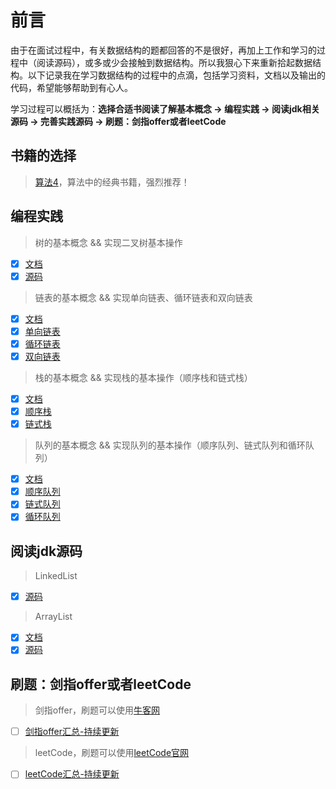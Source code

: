 # 前言
由于在面试过程中，有关数据结构的题都回答的不是很好，再加上工作和学习的过程中（阅读源码），或多或少会接触到数据结构。所以我狠心下来重新拾起数据结构。以下记录我在学习数据结构的过程中的点滴，包括学习资料，文档以及输出的代码，希望能够帮助到有心人。

学习过程可以概括为：**选择合适书阅读了解基本概念 -> 编程实践 -> 阅读jdk相关源码 -> 完善实践源码 -> 刷题：剑指offer或者leetCode**

## 书籍的选择
> [算法4](https://book.douban.com/subject/19952400/)，算法中的经典书籍，强烈推荐！

## 编程实践
> 树的基本概念 && 实现二叉树基本操作

- [x] [文档][001]
- [x] [源码][002]

> 链表的基本概念 && 实现单向链表、循环链表和双向链表

- [x] [文档][003]
- [x] [单向链表][004]
- [x] [循环链表][005]
- [x] [双向链表][006]

> 栈的基本概念 && 实现栈的基本操作（顺序栈和链式栈）

- [x] [文档][007]
- [x] [顺序栈][008]
- [x] [链式栈][009]

> 队列的基本概念 && 实现队列的基本操作（顺序队列、链式队列和循环队列）

- [x] [文档][010]
- [x] [顺序队列][011]
- [x] [链式队列][012]
- [x] [循环队列][013]

## 阅读jdk源码
> LinkedList

- [x] [源码][014]

> ArrayList
- [x] [文档][018]
- [x] [源码][015]

## 刷题：剑指offer或者leetCode
> 剑指offer，刷题可以使用[牛客网](https://www.nowcoder.com/ta/coding-interviews?page=1)

- [ ] [剑指offer汇总-持续更新][016]

> leetCode，刷题可以使用[leetCode官网](https://leetcode.com/)

- [ ] [leetCode汇总-持续更新][017]


    
[001]:./doc/source/tree/树.md
[002]:./src/main/java/com/qingtian/source/tree/BinaryTree.java
[003]:./doc/source/linkedList/链表.md
[004]:./src/main/java/com/qingtian/source/list/impl/SinglyLinkedList.java
[005]:./src/main/java/com/qingtian/source/list/impl/CircularLinkedList.java
[006]:./src/main/java/com/qingtian/source/list/impl/DoubleLinkedList.java
[007]:./doc/source/stack/栈.md
[008]:./src/main/java/com/qingtian/source/stack/impl/SequenceStack.java
[009]:./src/main/java/com/qingtian/source/stack/impl/LinkStack.java
[010]:./doc/source/queue/队列.md
[011]:./src/main/java/com/qingtian/source/queue/impl/SequenceQueue.java
[012]:./src/main/java/com/qingtian/source/stack/impl/LinkQueue.java
[013]:./src/main/java/com/qingtian/source/stack/impl/LoopQueue.java
[014]:./src/main/java/com/qingtian/core/MyLinkedList.java
[015]:./src/main/java/com/qingtian/core/MyArrayList.java
[016]:./doc/practice/README.md
[017]:https://github.com/mcrwayfun/java-leet-code
[018]:./doc/core/ArrayList源码解析.md
